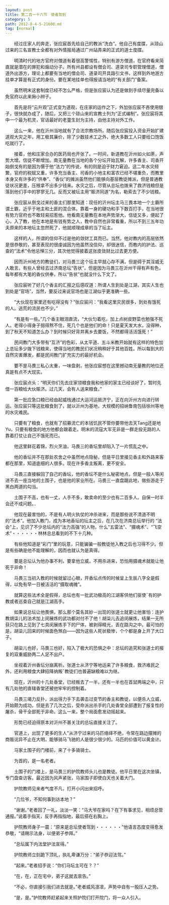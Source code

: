 ```yaml
---
layout: post
title: 第二百一十六节　使者驾到
category: 5
path: 2012-8-4-5-21600.md
tag: [normal]
---
```


　　经过庄家人的奔走，张应宸首先给自己的教派“洗白”。他自己有度牒，从琼山过来的三名宣教士全都有对外情报局通过广州站弄来的正式的道士度牒。

　　明清时代的地方官府对僧道有着很高警惕性，特别有游方僧道，在官府看来简直就是潜在的罪犯和煽动分子。所有州县都设有僧会司、道录司专职管理僧道，僧道外出游方，理论上都要有当地的僧会司、道录司开具路引文书，这样到外地游方挂单才算是有正式的身份。要在某地挂单也得报请当地的“有关部门”备案。

　　虽然明末这套制度已经不怎么严格，但是张应宸认为还是做到手续尽量完备以免官府以此来揪小辫子。

　　首先是将“云升观”正式变为道观，在庄家的运作之下，外加张应宸不吝使用银子，很快就办成了，随后，又把三个琼山来的宣教士列为“正式编制”。张应宸将其中一个最为机灵，官话最好的老童生封为主持，由他主持对外工作。

　　这么一来，他在沂州当地就有了合法宗教场所。随后张应宸投入资金开始扩建道观大灾之年，用工极其廉价，除了少数技术工之外，绝大多数工人只要给口饱饭吃就行了。

　　接着，他和庄家合办的医药局也开张了。一时间，新道教在沂州如火如荼，声势大增。信徒不断增加。南无量教在当地的各个分坛开始瓦解，许多香主、司香开始倒戈有的是因为慑于他“法力”的传说，有的则是迫于财力窘迫。这二年水灾频繁，官府的税赋又重，许多充当香主、司香的小地主和富农已经不堪重负，而教里本身又有许多的“供奉”、“香仪”的摊派虽然他们能够向基层教徒摊派，但是普通教徒状况更差，压根拿不出多少钱来。水灾之后，尽管从总坛也拨来了救济钱粮但是落到他们手中的寥寥无几。反而又被坛主用“赈济同道”为名，勒索去了不少钱粮。

　　张应宸从倒戈过来的香主们那里知道：现任的沂州坛主马三畏本地一个土霸所谓土霸，近乎于地主和土匪的混合体。靠着一身的硬功和手下数百打手，在当地很有势力官府也不敢轻易招惹他。他看南无量教在本地声势渐大，信徒又多，便起了心，入了教，他在本地是有钱有势之人，教中自然也非常看重，所以不到三五年功夫原来的本地坛主忽然死了，他就顺理成章的当了坛主。

　　这样的人，所谓的信仰不过是他的敛财工具而已。当然，他对教内的高层依然是很恭敬的，甚至表现的很虔诚因为他虽然没信仰，却很迷信，而教内的护法、巡查的“法术”令他忌惮三分，其次他觉得披着这张皮敛财比过去更方便。

　　因而沂州地方的教徒们，对马畏三这个坛主早就心存不满，但是碍于其淫威无人敢言。有些人曾经去过济南总坛“告状”，但是因为马畏三在沂州干得有声有色，每年都有大笔的香仪供奉，所以“告状”也就没什么下文了。

　　张应宸听了好几个香主的汇报之后感叹道：所谓人生到处是江湖，其实人生也到处是“官场”，当然，要反过来说官场也是江湖似乎更准确一些。

　　“大伙现在家里还有吃得没有？”张应宸问：“我看这里灾民很多，到处有饿死的人。逃荒的流民也不少。”

　　“有是有一些。”几个香主眼泪直流，“大伙匀着吃，加上点树皮野菜也勉强不死人。老得小得身子弱得熬不住，死几个也是他们的命！只是夏天发大水，没得种，到了秋天不知道怎么办？到时候只好背井离乡去要饭，不然都得活活饿死！”

　　民间教门大多带有“互济”的色彩，从太平道、五斗米教开始就有这样的特色加上总坛多少拨下钱粮来，使得当地的教民们状况稍稍好于其他百姓。所以每到大的自然灾害爆发，都是民间教门扩充实力的最好机会。

　　要不是马畏三私心太重，一味盘剥，他张应宸想在这里撼动南无量教的地位还真是有点不大现实。

　　张应宸点头：“明天你们先去庄家领粮食我和他家的家主已经谈好了，暂时先借一百粮给大伙赈济。过几天，会有人送来粮食。”

　　第一批应急口粮已经由起威栈通过大运河运抵济宁，正在向沂州方向进行转运。张应宸只等这批粮食到了，就以沂州为基地，大规模的招纳鲁南包括徐州等地的水灾难民。

　　只要有了粮食，也就有了招募流亡的本钱饥民不管你要带他去天Tang还是地Yu，只要有粮食的地方他都会跟着走。明末的流寇大军无非是一群走投无路的人靠着打仗让自己不饿死而已。

　　他这里鲜花着锦，烈火烹油，马畏三的香坛里却陷入了一片慌乱之中。

　　他的香坛并不在那处农舍之中虽然地点隐秘，但是平日里接见香主和外路来客都在那里，知道底细的人很多。现在许多香主叛离，更不安全。

　　马畏三直接躲回了自己的香坛，他的香坛不是什么秘密地点，但是一般人等闲进不去一座当地的土围子，也是他的家业所在。马畏三一直盘踞此地，做些游走于黑白两道的勾当。

　　土围子不高，也有一丈，人手不多，敢卖命的至少也有二百多人。自保一时半会还不成问题。．

　　他现在最害怕的，不是有人明火执仗的冲杀进来，而是那些说不清道不明的“法术”。他加入教门，成为本地香坛的坛主之后，在几次在济南总坛举行的 “法会”上，见识了不少总坛内的“法力高强”的人物，什么“五雷法”、“摄魂术”、“飞空术”・・・・・・林林总总看到的不下十几种。

　　有些他知道是“彩门”里的玩意，只能骗骗一般教徒他入教之后也习得不少。但是有些确是他不能理解的，因而也就认为是真得。

　　要是总坛认为他办事不利，要拿他立威，不用杀进来，恐怕用摄魂术就能让他死于非命！

　　马畏三当初入教的时候就留过心眼，开香坛点传的时候呈上生辰八字全是假得，以免有早一日被活活的“摄取魂魄”。

　　就算这些法术全是假得，总坛也有一批武功极高的江湖客供他们驱使ˉ有的护教或者巡查自己就是江湖高手。

　　如果说总坛让他畏惧，那么那个莫名其妙－出现的张道士就更让他害怕：连护教胡柒儿的法术加上闵展炼的武功都对付不了他！胡柒儿去追闵展炼，结果一无所获只在路上见到了七具闵展炼手下的尸体，被剥得精光，丢在路沟之中。最可怕的是，胡柒儿回来的时候面色煞白――因为这些人死状极惨，个个都是身上开了大口子。

　　胡柒儿也好，马畏三也好，陷入了极大的恐惧之中：总坛的追究和张道士的报复的双重威胁两二人足不出户。

　　坐视着沂州香坛分崩离析。张道士从济宁等地运来了许多粮食，救济难民之外，还利用粮食大肆招降纳叛ˉ教徒们也普遍缺粮难以为继。

　　现在，沂州的十几处香堂，已经叛去了一半，还有一半也在首鼠两端之中，只有几处他的直辖香堂还被他牢牢的控制着。

　　马畏三竭力反扑，派出得力手下去袭击过变节的香主和教徒，以便杀人立威，开始颇为成功，但是去了几次之后，受命派出杀手的几处香堂全部遭到了报复性的屠杀，骨干全部死于非命。这么一来，整个局面愈发动摇起来。

　　形势已经迫得原本对沂州不甚关注的总坛直接关注了。

　　官道上，出现了更多的生人"从济宁过来的马匹络绎不绝，令常在路边摆摊的商贩诧异不止在大明，能够骑马飞驰的人是很少很少的。马匹的价值可以黄金计。

　　马家土围子的门楼前，来了十多骑骑士。

　　为首的，是一名老者。

　　土围子的门楼上，是马畏三的护院教师头儿也是教徒。他平日里在这次坐镇，专门盘查访客。最近因为风声紧张，马家围子即使白天也关着大门。

　　护院教师见来者气度不凡，打开小闪出来招呼。

　　“几位爷，不知何事到访本地？”

　　“谢谢。”老者回了一礼，淡淡一笑：“马大爷在家吗？在下有事求见，相烦总管通报。”说着手指天，反手再指指地，最后搭在右胸上。

　　护院教师身子一震：“原来是总坛使者驾到・・・・・・”他语言态度变得愈发恭敬，“请赐示法身，以便弟子参拜。”

　　“总坛属下内法堂护法宣得。”

　　护院教师立刻跪下顶礼，执礼卑谦万分：“弟子恭迎法驾。”

　　“起来。”老者招手说：“你们马坛主可在？？”

　　“在，在，正在宅中，弟子这就去禀告。”

　　“不必，你直接引我们进去就是。”老者威风凛凛，声势中自有一股压人之势。

　　“是，是。”护院教师赶紧起来关照护院们打开院门，将一众人引入。